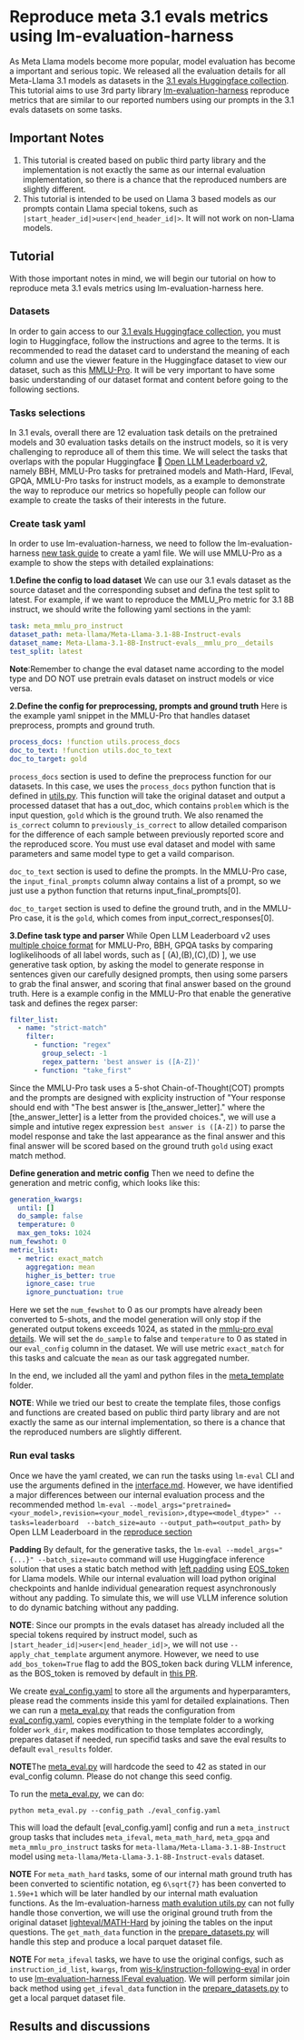 # Reproduce meta 3.1 evals metrics using lm-evaluation-harness

As Meta Llama models become more popular, model evaluation has become a important and serious topic. We released all the evaluation details for all Meta-Llama 3.1 models as datasets in the [3.1 evals Huggingface collection](https://huggingface.co/collections/meta-llama/llama-31-evals-66a2c5a14c2093e58298ac7f). This tutorial aims to use 3rd party library [lm-evaluation-harness](https://github.com/EleutherAI/lm-evaluation-harness/tree/main) reproduce metrics that are similar to our reported numbers using our prompts in the 3.1 evals datasets on some tasks.

## Important Notes
1. This tutorial is created based on public third party library and the implementation is not exactly the same as our internal evaluation implementation, so there is a chance that the reproduced numbers are slightly different.
2. This tutorial is intended to be used on Llama 3 based models as our prompts contain Llama special tokens, such as `|start_header_id|>user<|end_header_id|>`. It will not work on non-Llama models.

## Tutorial

With those important notes in mind, we will begin our tutorial on how to reproduce meta 3.1 evals metrics using lm-evaluation-harness here.

### Datasets
In order to gain access to our [3.1 evals Huggingface collection](https://huggingface.co/collections/meta-llama/llama-31-evals-66a2c5a14c2093e58298ac7f), you must login to Huggingface, follow the instructions and agree to the terms. It is recommended to read the dataset card to understand the meaning of each column and use the viewer feature in the Huggingface dataset to view our dataset, such as this [MMLU-Pro](https://huggingface.co/datasets/meta-llama/Meta-Llama-3.1-8B-Instruct-evals/viewer/Meta-Llama-3.1-8B-Instruct-evals__mmlu_pro__details?row=0). It will be very important to have some basic understanding of our dataset format and content before going to the following sections.

### Tasks selections
In 3.1 evals, overall there are 12 evaluation task details on the pretrained models and 30 evaluation tasks details on the instruct models, so it is very challenging to reproduce all of them this time. We will select the tasks that overlaps with the popular Huggingface 🤗 [Open LLM Leaderboard v2](https://huggingface.co/spaces/open-llm-leaderboard/open_llm_leaderboard), namely BBH, MMLU-Pro tasks for pretrained models and Math-Hard, IFeval, GPQA, MMLU-Pro tasks for instruct models, as a example to demonstrate the way to reproduce our metrics so hopefully people can follow our example to create the tasks of their interests in the future.

### Create task yaml
In order to use lm-evaluation-harness, we need to follow the lm-evaluation-harness [new task guide](https://github.com/EleutherAI/lm-evaluation-harness/blob/main/docs/new_task_guide.md) to create a yaml file. We will use MMLU-Pro as a example to show the steps with detailed explainations:

**1.Define the config to load dataset**
We can use our 3.1 evals dataset as the source dataset and the corresponding subset and defina the test split to latest. For example, if we want to reproduce the MMLU_Pro metric for 3.1 8B instruct, we should write the following yaml sections in the yaml:
```yaml
task: meta_mmlu_pro_instruct
dataset_path: meta-llama/Meta-Llama-3.1-8B-Instruct-evals
dataset_name: Meta-Llama-3.1-8B-Instruct-evals__mmlu_pro__details
test_split: latest
```
**Note**:Remember to change the eval dataset name according to the model type and DO NOT use pretrain evals dataset on instruct models or vice versa.

**2.Define the config for preprocessing, prompts and ground truth**
Here is the example yaml snippet in the MMLU-Pro that handles dataset preprocess, prompts and ground truth.
```yaml
process_docs: !function utils.process_docs
doc_to_text: !function utils.doc_to_text
doc_to_target: gold
```
`process_docs` section is used to define the preprocess function for our datasets. In this case, we uses the `process_docs` python function that is defined in [utils.py](./meta_template/mmlu_pro/utils.py). This function will take the original dataset and output a processed dataset that has a out_doc, which contains `problem` which is the input question, `gold` which is the ground truth. We also renamed the `is_correct` column to `previously_is_correct` to allow detailed comparison for the difference of each sample between previously reported score and the reproduced score. You must use eval dataset and model with same parameters and same model type to get a vaild comparison.

`doc_to_text` section is used to define the prompts. In the MMLU-Pro case, the `input_final_prompts` column alway contains a list of a prompt, so we just use a python function that returns input_final_prompts[0].

`doc_to_target` section is used to define the ground truth, and in the MMLU-Pro case, it is the `gold`, which comes from input_correct_responses[0].

**3.Define task type and parser**
While Open LLM Leaderboard v2 uses [multiple choice format](https://github.com/EleutherAI/lm-evaluation-harness/blob/main/docs/new_task_guide.md#multiple-choice-format) for MMLU-Pro, BBH, GPQA tasks by comparing loglikelihoods of all label words, such as [ (A),(B),(C),(D) ], we use generative task option, by asking the model to generate response in sentences given our carefully designed prompts, then using some parsers to grab the final answer, and scoring that final answer based on the ground truth. Here is a example config in the MMLU-Pro that enable the generative task and defines the regex parser:

```yaml
filter_list:
  - name: "strict-match"
    filter:
      - function: "regex"
        group_select: -1
        regex_pattern: 'best answer is ([A-Z])'
      - function: "take_first"
```
Since the MMLU-Pro task uses a 5-shot Chain-of-Thought(COT) prompts and the prompts are designed with explicity instruction of "Your response should end with \"The best answer is [the_answer_letter].\" where the [the_answer_letter] is a letter from the provided choices.",  we will use a simple and intutive regex expression `best answer is ([A-Z])` to parse the model response and take the last appearance as the final answer and this final answer will be scored based on the ground truth `gold` using exact match method.

**Define generation and metric config**
Then we need to define the generation and metric config, which looks like this:
```yaml
generation_kwargs:
  until: []
  do_sample: false
  temperature: 0
  max_gen_toks: 1024
num_fewshot: 0
metric_list:
  - metric: exact_match
    aggregation: mean
    higher_is_better: true
    ignore_case: true
    ignore_punctuation: true
```
Here we set the `num_fewshot` to 0 as our prompts have already been converted to 5-shots, and the model generation will only stop if the generated output tokens exceeds 1024, as stated in the [mmlu-pro eval details](https://github.com/meta-llama/llama-models/blob/main/models/llama3_1/eval_details.md#mmlu-pro). We will set the `do_sample` to false and `temperature` to 0 as stated in our `eval_config` column in the dataset. We will use metric `exact_match` for this tasks and calcuate the `mean` as our task aggregated number.

In the end, we included all the yaml and python files in the [meta_template](./meta_template/) folder.

**NOTE**: While we tried our best to create the template files, those configs and functions are created based on public third party library and are not exactly the same as our internal implementation, so there is a chance that the reproduced numbers are slightly different.

### Run eval tasks
Once we have the yaml created, we can run the tasks using `lm-eval` CLI and use the arguments defined in the [interface.md](https://github.com/EleutherAI/lm-evaluation-harness/blob/main/docs/interface.md). However, we have identified a major differences between our internal evaluation process and the recommended method `lm-eval --model_args="pretrained=<your_model>,revision=<your_model_revision>,dtype=<model_dtype>" --tasks=leaderboard  --batch_size=auto --output_path=<output_path>` by Open LLM Leaderboard in the [reproduce section](https://huggingface.co/docs/leaderboards/open_llm_leaderboard/about#reproducibility)

**Padding**
By default, for the generative tasks, the `lm-eval --model_args="{...}" --batch_size=auto` command will use Huggingface inference solution that uses a static batch method with [left padding](https://github.com/EleutherAI/lm-evaluation-harness/blob/8ad598dfd305ece8c6c05062044442d207279a97/lm_eval/models/huggingface.py#L773) using [EOS_token](https://huggingface.co/datasets/open-llm-leaderboard/meta-llama__Meta-Llama-3.1-8B-Instruct-details/blob/main/llhf__Meta-Llama-3.1-8B-Instruct/results_2024-07-19T10-53-21.449243.json#L2558) for Llama models. While our internal evaluation will load python original checkpoints and hanlde individual genearation request asynchronously without any padding. To simulate this, we will use VLLM inference solution to do dynamic batching without any padding.

**NOTE**: Since our prompts in the evals dataset has already included all the special tokens required by instruct model, such as `|start_header_id|>user<|end_header_id|>`, we will not use `--apply_chat_template` argument anymore. However, we need to use `add_bos_token=True` flag to add the BOS_token back during VLLM inference, as the BOS_token is removed by default in [this PR](https://github.com/EleutherAI/lm-evaluation-harness/pull/1465).

We create [eval_config.yaml](./eval_config.yaml) to store all the arguments and hyperparamters, please read the comments inside this yaml for detailed explainations. Then we can run a [meta_eval.py](meta_eval.py) that reads the configuration from [eval_config.yaml](./eval_config.yaml), copies everything in the template folder to a working folder `work_dir`, makes modification to those templates accordingly, prepares dataset if needed, run specifid tasks and save the eval results to default `eval_results` folder.

**NOTE**The [meta_eval.py](meta_eval.py) will hardcode the seed to 42 as stated in our eval_config column. Please do not change this seed config.

To run the [meta_eval.py](meta_eval.py), we can do:

```
python meta_eval.py --config_path ./eval_config.yaml
```

This will load the default [eval_config.yaml] config and run a `meta_instruct` group tasks that includes `meta_ifeval`, `meta_math_hard`, `meta_gpqa` and `meta_mmlu_pro_instruct` tasks for `meta-llama/Meta-Llama-3.1-8B-Instruct` model using `meta-llama/Meta-Llama-3.1-8B-Instruct-evals` dataset.

**NOTE** For `meta_math_hard` tasks, some of our internal math ground truth has been converted to scientific notation, eg `6\sqrt{7}` has been converted to `1.59e+1` which will be later handled by our internal math evaluation functions. As the lm-evaluation-harness [math evalution utils.py](https://github.com/EleutherAI/lm-evaluation-harness/blob/main/lm_eval/tasks/leaderboard/math/utils.py) can not fully handle those convertion, we will use the original ground truth from the original dataset [lighteval/MATH-Hard](https://huggingface.co/datasets/lighteval/MATH-Hard) by joining the tables on the input questions. The `get_math_data` function in the [prepare_datasets.py](./prepare_dataset.py) will handle this step and produce a local parquet dataset file.

**NOTE** For `meta_ifeval` tasks, we have to use the original configs, such as `instruction_id_list`, `kwargs`, from [wis-k/instruction-following-eval](https://huggingface.co/datasets/wis-k/instruction-following-eval) in order to use [lm-evaluation-harness IFeval evaluation](https://github.com/EleutherAI/lm-evaluation-harness/tree/main/lm_eval/tasks/leaderboard/ifeval). We will perform similar join back method using `get_ifeval_data` function in the [prepare_datasets.py](./prepare_dataset.py) to get a local parquet dataset file.

## Results and discussions
